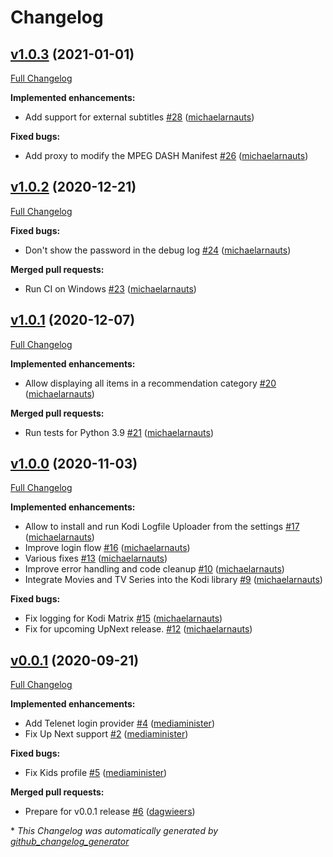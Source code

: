 # Changelog

## [v1.0.3](https://github.com/add-ons/plugin.video.streamz/tree/v1.0.3) (2021-01-01)

[Full Changelog](https://github.com/add-ons/plugin.video.streamz/compare/v1.0.2...v1.0.3)

**Implemented enhancements:**

- Add support for external subtitles [\#28](https://github.com/add-ons/plugin.video.streamz/pull/28) ([michaelarnauts](https://github.com/michaelarnauts))

**Fixed bugs:**

- Add proxy to modify the MPEG DASH Manifest [\#26](https://github.com/add-ons/plugin.video.streamz/pull/26) ([michaelarnauts](https://github.com/michaelarnauts))

## [v1.0.2](https://github.com/add-ons/plugin.video.streamz/tree/v1.0.2) (2020-12-21)

[Full Changelog](https://github.com/add-ons/plugin.video.streamz/compare/v1.0.1...v1.0.2)

**Fixed bugs:**

- Don't show the password in the debug log [\#24](https://github.com/add-ons/plugin.video.streamz/pull/24) ([michaelarnauts](https://github.com/michaelarnauts))

**Merged pull requests:**

- Run CI on Windows [\#23](https://github.com/add-ons/plugin.video.streamz/pull/23) ([michaelarnauts](https://github.com/michaelarnauts))

## [v1.0.1](https://github.com/add-ons/plugin.video.streamz/tree/v1.0.1) (2020-12-07)

[Full Changelog](https://github.com/add-ons/plugin.video.streamz/compare/v1.0.0...v1.0.1)

**Implemented enhancements:**

- Allow displaying all items in a recommendation category [\#20](https://github.com/add-ons/plugin.video.streamz/pull/20) ([michaelarnauts](https://github.com/michaelarnauts))

**Merged pull requests:**

- Run tests for Python 3.9 [\#21](https://github.com/add-ons/plugin.video.streamz/pull/21) ([michaelarnauts](https://github.com/michaelarnauts))

## [v1.0.0](https://github.com/add-ons/plugin.video.streamz/tree/v1.0.0) (2020-11-03)

[Full Changelog](https://github.com/add-ons/plugin.video.streamz/compare/v0.0.1...v1.0.0)

**Implemented enhancements:**

- Allow to install and run Kodi Logfile Uploader from the settings [\#17](https://github.com/add-ons/plugin.video.streamz/pull/17) ([michaelarnauts](https://github.com/michaelarnauts))
- Improve login flow [\#16](https://github.com/add-ons/plugin.video.streamz/pull/16) ([michaelarnauts](https://github.com/michaelarnauts))
- Various fixes [\#13](https://github.com/add-ons/plugin.video.streamz/pull/13) ([michaelarnauts](https://github.com/michaelarnauts))
- Improve error handling and code cleanup [\#10](https://github.com/add-ons/plugin.video.streamz/pull/10) ([michaelarnauts](https://github.com/michaelarnauts))
- Integrate Movies and TV Series into the Kodi library [\#9](https://github.com/add-ons/plugin.video.streamz/pull/9) ([michaelarnauts](https://github.com/michaelarnauts))

**Fixed bugs:**

- Fix logging for Kodi Matrix [\#15](https://github.com/add-ons/plugin.video.streamz/pull/15) ([michaelarnauts](https://github.com/michaelarnauts))
- Fix for upcoming UpNext release. [\#12](https://github.com/add-ons/plugin.video.streamz/pull/12) ([michaelarnauts](https://github.com/michaelarnauts))

## [v0.0.1](https://github.com/add-ons/plugin.video.streamz/tree/v0.0.1) (2020-09-21)

[Full Changelog](https://github.com/add-ons/plugin.video.streamz/compare/9931b4bbe8d675a77582f0f82128cd9552dd80da...v0.0.1)

**Implemented enhancements:**

- Add Telenet login provider [\#4](https://github.com/add-ons/plugin.video.streamz/pull/4) ([mediaminister](https://github.com/mediaminister))
- Fix Up Next support [\#2](https://github.com/add-ons/plugin.video.streamz/pull/2) ([mediaminister](https://github.com/mediaminister))

**Fixed bugs:**

- Fix Kids profile [\#5](https://github.com/add-ons/plugin.video.streamz/pull/5) ([mediaminister](https://github.com/mediaminister))

**Merged pull requests:**

- Prepare for v0.0.1 release [\#6](https://github.com/add-ons/plugin.video.streamz/pull/6) ([dagwieers](https://github.com/dagwieers))



\* *This Changelog was automatically generated by [github_changelog_generator](https://github.com/github-changelog-generator/github-changelog-generator)*
